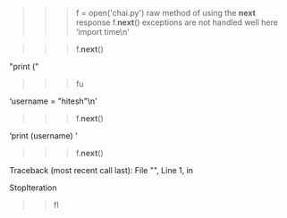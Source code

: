 >>> f = open('chai.py')
raw method of using the __next__ response
>>> f.__next__()
exceptions are not handled well here
‘import time\n'

>>> f.__next__()

"print ("

>>> fu

‘username = "hitesh"\n'

>>> f.__next__()

‘print (username) '

>>> f.__next__()

Traceback (most recent call last):
File "<stdin>", Line 1, in <module>

StopIteration

>> fl
